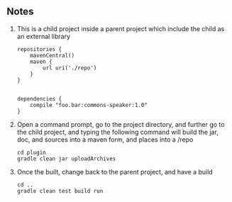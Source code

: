 ## Notes
1. This is a child project inside a parent project which include the child as an external library

    ```       
    repositories {    
        mavenCentral()
        maven {
            url uri('./repo')
        }
    }
    
    
    dependencies {
        compile "foo.bar:commons-speaker:1.0"
    }
    ```
2. Open a command prompt, go to the project directory, and further go to the child project, and typing the following command will build the jar, doc, and sources into a maven form, and places into a /repo

    ```        
    cd plugin
    gradle clean jar uploadArchives        
    ```
3. Once the built, change back to the parent project, and have a build

    ```    
    cd ..
    gradle clean test build run         
    ``` 